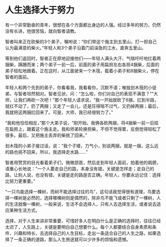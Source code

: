 # 人生选择大于努力

有一个非常勤奋的青年，很想在各个方面都比身边的人强。经过多年的努力，仍然没有长进，他很苦恼，就向智者请教。 

智者叫来正在砍柴的3个弟子，嘱咐说：“你们带这个施主到五里山，打一担自己认为最满意的柴火。”年轻人和3个弟子沿着门前湍急的江水，直奔五里山。 

等到他们返回时，智者正在原地迎接他们——年轻人满头大汗、气喘吁吁地扛着两捆柴，蹒跚而来；两个弟子一前一后，前面的弟子用扁担左右各担4捆柴，后面的弟子轻松地跟着。正在这时，从江面驶来一个木筏，载着小弟子和8捆柴火，停在智者的面前。 

年轻人和两个先到的弟子，你看看我，我看看你，沉默不语；唯独划木筏的小徒弟，与智者坦然相对。智者见状，问：“怎么啦，你们对自己的表现不满意？”“大师，让我们再砍一次吧！”那个年轻人请求说，“我一开始就砍了6捆，扛到半路，就扛不动了，扔了两捆；又走了一会儿，还是压得喘不过气，又扔掉两捆；最后，我就把这两捆扛回来了。可是，大师，我已经很努力了。” 

“我和他恰恰相反，”那个大弟子说，“刚开始，我俩各砍两捆，将4捆柴一前一后挂在扁担上，跟着这个施主走。我和师弟轮换担柴，不但不觉得累，反倒觉得轻松了很多。最后，又把施主丢弃的柴挑了回来。” 

划木筏的小弟子接过话，说：“我个子矮，力气小，别说两捆，就是一捆，这么远的路也挑不回来，所以，我选择走水路……” 

智者用赞赏的目光看着弟子们，微微颔首，然后走到年轻人面前，拍着他的肩膀，语重心长地说：“一个人要走自己的路，本身没有错，关键是怎样走；走自己的路，让别人说，也没有错，关键是走的路是否正确。年轻人，你要永远记住：选择比努力更重要。” 

“一只鸟能选择一棵树，而树不能选择过往的鸟”，这句话我觉得很有道理，鸟要选择一棵树是必然的，选择哪棵树则是偶然的，除非鸟不能飞或者只剩了一棵树，人的生活就像一棵树，一般来说，生活不会选择人，只有人去选择生活，或者说去适应某种生活方式。 

选择，对于人生来讲非常重要，可惜好多人在明白什么是正确的选择时，往往已经太迟了，人生路上，关键是要明白自己想要什么。每个人都要结合自身素质和条件、兴趣和特长，去选择自己的人生目标，走出一条适合自己的人生之路，如果选择了一条正确的道路，那么人生旅途就可以少许多的烦恼和遗憾。